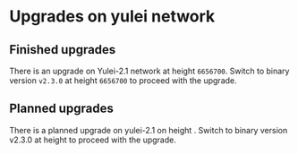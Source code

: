 # Upgrades on yulei network

## Finished upgrades

There is an upgrade on Yulei-2.1 network at height `6656700`. Switch to binary version `v2.3.0` at height `6656700` to proceed with the upgrade.

## Planned upgrades

There is a planned upgrade on yulei-2.1 on height <TBD>. Switch to binary version v2.3.0 at height <TBD> to proceed with the upgrade.